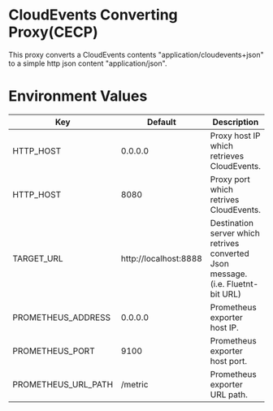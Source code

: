 # CloudEvents Converting Proxy(CECP)
This proxy converts a CloudEvents contents "application/cloudevents+json" to a simple http json content "application/json".

# Environment Values

| Key | Default | Description |
| ---- | ---- |  ---- |  
| HTTP_HOST | 0.0.0.0 | Proxy host IP which retrieves CloudEvents. |
| HTTP_HOST | 8080 | Proxy port which retrives CloudEvents.|
| TARGET_URL | http://localhost:8888 | Destination server which retrives converted Json message. (i.e. Fluetnt-bit URL) |
| PROMETHEUS_ADDRESS | 0.0.0.0 | Prometheus exporter host IP. |
| PROMETHEUS_PORT | 9100 | Prometheus exporter host port. |
| PROMETHEUS_URL_PATH | /metric | Prometheus exporter URL path. |
